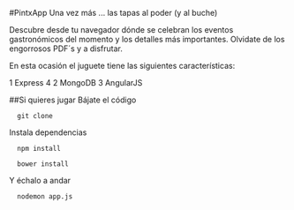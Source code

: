 #PintxApp
Una vez más ... las tapas al poder (y al buche)

Descubre desde tu navegador dónde se celebran los eventos gastronómicos del momento y los detalles más importantes. Olvidate de los engorrosos PDF´s y a disfrutar.

En esta ocasión el juguete tiene las siguientes características:

  1 Express 4
  2 MongoDB
  3 AngularJS

##Si quieres jugar
Bájate el código
````
  git clone
````
Instala dependencias
````
  npm install
````
````
  bower install
````
Y échalo a andar
````
  nodemon app.js
````